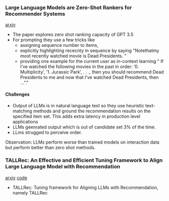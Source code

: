 ### Large Language Models are Zero-Shot Rankers for Recommender Systems
[arxiv](https://arxiv.org/pdf/2305.08845.pdf#:~:text=LLMs%20outperform%20existing%20zero%2Dshot,models%20with%20different%20practical%20strategies.)
- The paper explores zero shot ranking capacity of GPT 3.5
- For prompting they use a few tricks like
  - assigning sequence number to items,
  - explicitly highlighting rececnty in sequence by saying "Notethatmy most recently watched movie is Dead Presidents. "
  - providing one example for the current user as in-context learning " If I’ve watched the following movies in the past in order: ’0. Multiplicity’, ’1. Jurassic Park’, . . .,
then you should recommend Dead Presidents to me and now that I’ve watched Dead Presidents, then ...”."

#### Challenges
  - Output of LLMs is in natural language text so they use heuristic text-matching methods and ground the recommendation results on the specified item set. This adds extra latency in production level applications
  - LLMs geenrated output which is out of candidate set 3% of the time.
  - LLms strugged to perceive order.

Observation:
  LLMs perform worse than trained models on interaction data but perform better than zero shot methods.

### TALLRec: An Effective and Efficient Tuning Framework to Align Large Language Model with Recommendation
[arxiv](https://arxiv.org/pdf/2305.00447.pdf)
[code]( https://anonymous.4open.science/r/LLM4Rec-Recsys)
- TALLRec: Tuning framework for Aligning LLMs with Recommendation, namely TALLRec

